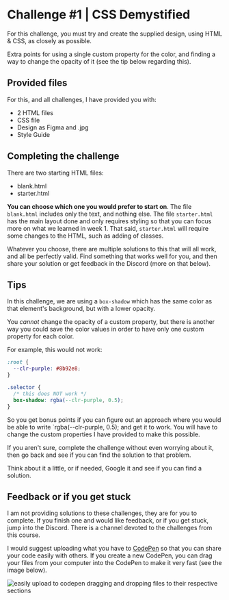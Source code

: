 # Challenge #1 | CSS Demystified

For this challenge, you must try and create the supplied design, using HTML & CSS, as closely as possible.

Extra points for using a single custom property for the color, and finding a way to change the opacity of it (see the tip below regarding this).

## Provided files

For this, and all challenges, I have provided you with:

- 2 HTML files
- CSS file
- Design as Figma and .jpg
- Style Guide

## Completing the challenge

There are two starting HTML files:

- blank.html
- starter.html

**You can choose which one you would prefer to start on**. The file `blank.html` includes only the text, and nothing else. The file `starter.html` has the main layout done and only requires styling so that you can focus more on what we learned in week 1. That said, `starter.html` will require some changes to the HTML, such as adding of classes.

Whatever you choose, there are multiple solutions to this that will all work, and all be perfectly valid. Find something that works well for you, and then share your solution or get feedback in the Discord (more on that below).

## Tips

In this challenge, we are using a `box-shadow` which has the same color as that element's background, but with a lower opacity.

You _cannot_ change the opacity of a custom property, but there is another way you could save the color values in order to have only one custom property for each color.

For example, this would not work:

```css
:root {
  --clr-purple: #8b92e8;
}

.selector {
  /* this does NOT work */
  box-shadow: rgba(--clr-purple, 0.5);
}
```

So you get bonus points if you can figure out an approach where you would be able to write `rgba(--clr-purple, 0.5); and get it to work. You will have to change the custom properties I have provided to make this possible.

If you aren't sure, complete the challenge without even worrying about it, then go back and see if you can find the solution to that problem.

Think about it a little, or if needed, Google it and see if you can find a solution.

## Feedback or if you get stuck

I am not providing solutions to these challenges, they are for you to complete. If you finish one and would like feedback, or if you get stuck, jump into the Discord. There is a channel devoted to the challenges from this course.

I would suggest uploading what you have to [CodePen](https://codepen.io) so that you can share your code easily with others. If you create a new CodePen, you can drag your files from your computer into the CodePen to make it very fast (see the image below).

![easily upload to codepen dragging and dropping files to their respective sections](codepen-easy-upload.gif)
